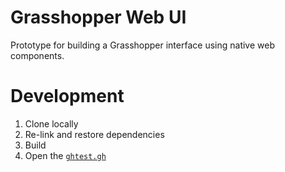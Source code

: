 # Grasshopper Web UI

Prototype for building a Grasshopper interface using native web components.

# Development

1. Clone locally
2. Re-link and restore dependencies
3. Build
4. Open the [`ghtest.gh`](./grasshopper/ghtest.gh)
